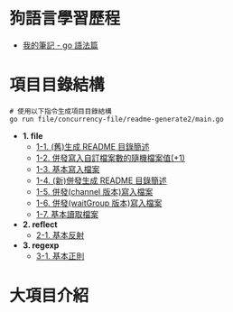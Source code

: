 # 狗語言學習歷程

- [我的筆記 - go 語法篇](https://hackmd.io/IrpAln1QQ4GsVW-_fW6nNA?view)

# 項目目錄結構

```command
# 使用以下指令生成項目目錄結構
go run file/concurrency-file/readme-generate2/main.go
```

<!--TOC-->
- **1. file**
  - [1-1. (舊)生成 README 目錄簡述](./file/readme-generate/main.go)
  - [1-2. 併發寫入自訂檔案數的隨機檔案值(+1)](./file/concurrency-file/write-and-read/main.go)
  - [1-3. 基本寫入檔案](./file/simple/write-file/main.go)
  - [1-4. (新)併發生成 README 目錄簡述](./file/concurrency-file/readme-generate2/main.go)
  - [1-5. 併發(channel 版本)寫入檔案](./file/concurrency-file/write/chan/main.go)
  - [1-6. 併發(waitGroup 版本)寫入檔案](./file/concurrency-file/write/wait-group/main.go)
  - [1-7. 基本讀取檔案](./file/simple/read-file/main.go)
- **2. reflect**
  - [2-1. 基本反射](./reflect/main.go)
- **3. regexp**
  - [3-1. 基本正則](./regexp/main.go)
<!--TOC-->

# 大項目介紹
